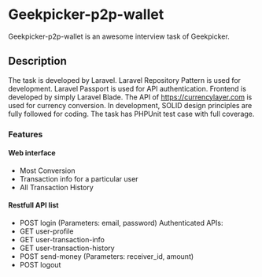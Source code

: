 # Geekpicker-p2p-wallet

Geekpicker-p2p-wallet is an awesome interview task of Geekpicker.

## Description

The task is developed by Laravel. Laravel Repository Pattern is used for development. Laravel Passport is used for API authentication. Frontend is developed by simply Laravel Blade. The API of https://currencylayer.com is used for currency conversion. In development, SOLID design principles are fully followed for coding. The task has PHPUnit test case with full coverage.

### Features

#### Web interface
- Most Conversion
- Transaction info for a particular user
- All Transaction History

#### Restfull API list
- POST login (Parameters: email, password)
Authenticated APIs:
- GET user-profile
- GET user-transaction-info
- GET user-transaction-history
- POST send-money (Parameters: receiver_id, amount)
- POST logout
